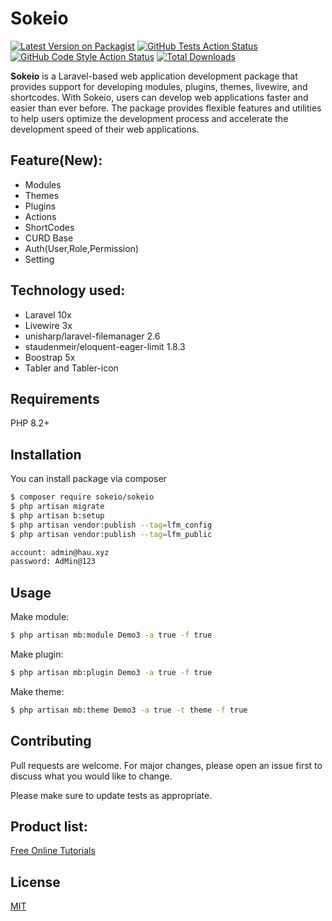 # Sokeio

[![Latest Version on Packagist](https://img.shields.io/packagist/v/sokeio/sokeio.svg?style=flat-square)](https://packagist.org/packages/sokeio/sokeio)
[![GitHub Tests Action Status](https://img.shields.io/github/workflow/status/sokeio/sokeio/run-tests?label=Laravel)](https://github.com/sokeio/sokeio/actions?query=workflow%3ALaravel+)
[![GitHub Code Style Action Status](https://img.shields.io/github/workflow/status/sokeio/sokeio/Fix%20PHP%20code%20style%20issues?label=code%20style)](https://github.com/sokeio/sokeio/actions?query=workflow%3A"Fix+PHP+code+style+issues"+branch%3Amain)
[![Total Downloads](https://img.shields.io/packagist/dt/sokeio/sokeio.svg?style=flat-square)](https://packagist.org/packages/sokeio/sokeio)


**Sokeio** is a Laravel-based web application development package that provides support for developing modules, plugins, themes, livewire, and shortcodes. With Sokeio, users can develop web applications faster and easier than ever before. The package provides flexible features and utilities to help users optimize the development process and accelerate the development speed of their web applications.
## Feature(New):
- Modules
- Themes
- Plugins
- Actions
- ShortCodes
- CURD Base
- Auth(User,Role,Permission)
- Setting

## Technology used:
- Laravel 10x
- Livewire 3x
- unisharp/laravel-filemanager 2.6
- staudenmeir/eloquent-eager-limit 1.8.3
- Boostrap 5x
- Tabler and Tabler-icon


## Requirements

PHP 8.2+

## Installation

You can install package via composer

```bash
$ composer require sokeio/sokeio
$ php artisan migrate
$ php artisan b:setup
$ php artisan vendor:publish --tag=lfm_config
$ php artisan vendor:publish --tag=lfm_public
```

```bash
account: admin@hau.xyz
password: AdMin@123

```

## Usage

Make module:

```bash
$ php artisan mb:module Demo3 -a true -f true
```

Make plugin:

```bash
$ php artisan mb:plugin Demo3 -a true -f true
```

Make theme:

```bash
$ php artisan mb:theme Demo3 -a true -t theme -f true
```

## Contributing

Pull requests are welcome. For major changes, please open an issue first to discuss what you would like to change.

Please make sure to update tests as appropriate.

## Product list:

[Free Online Tutorials](https://tutorialaz.com/)

## License

[MIT](./LICENSE)

